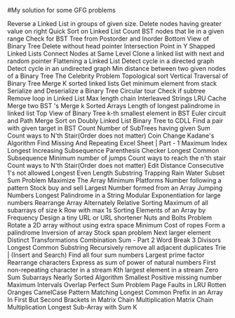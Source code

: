 #My solution for some GFG problems

Reverse a Linked List in groups of given size.
Delete nodes having greater value on right
Quick Sort on Linked List
Count BST nodes that lie in a given range
Check for BST
Tree from Postorder and Inorder
Bottom View of Binary Tree
Delete without head pointer
Intersection Point in Y Shapped Linked Lists
Connect Nodes at Same Level
Clone a linked list with next and random pointer
Flattening a Linked List
Detect cycle in a directed graph
Detect cycle in an undirected graph
Min distance between two given nodes of a Binary Tree
The Celebrity Problem
Topological sort
Vertical Traversal of Binary Tree
Merge K sorted linked lists
Get minimum element from stack
Serialize and Deserialize a Binary Tree
Circular tour
Check if subtree
Remove loop in Linked List
Max length chain
Interleaved Strings
LRU Cache
Merge two BST 's
Merge k Sorted Arrays
Length of longest palindrome in linked list
Top View of Binary Tree
k-th smallest element in BST
Euler circuit and Path
Merge Sort on Doubly Linked List
Binary Tree to CDLL
Find a pair with given target in BST
Count Number of SubTrees having given Sum
Count ways to N'th Stair(Order does not matter)
Coin Change
Kadane's Algorithm
Find Missing And Repeating
Excel Sheet | Part - 1
Maximum Index
Longest Increasing Subsequence
Parenthesis Checker
Longest Common Subsequence
Minimum number of jumps
Count ways to reach the n'th stair
Count ways to N'th Stair(Order does not matter)
Edit Distance
Consecutive 1's not allowed
Longest Even Length Substring
Trapping Rain Water
Subset Sum Problem
Maximize The Array
Minimum Platforms
Number following a pattern
Stock buy and sell
Largest Number formed from an Array
Jumping Numbers
Longest Palindrome in a String
Modular Exponentiation for large numbers
Rearrange Array Alternately
Relative Sorting
Maximum of all subarrays of size k
Row with max 1s
Sorting Elements of an Array by Frequency
Design a tiny URL or URL shortener
Nuts and Bolts Problem
Rotate a 2D array without using extra space
Minimum Cost of ropes
Form a palindrome
Inversion of array
Stock span problem
Next larger element
Distinct Transformations
Combination Sum - Part 2
Word Break
3 Divisors
Longest Common Substring
Recursively remove all adjacent duplicates
Trie | (Insert and Search)
Find all four sum numbers
Largest prime factor
Rearrange characters
Express as sum of power of natural numbers
First non-repeating character in a stream
Kth largest element in a stream
Zero Sum Subarrays
Nearly Sorted Algorithm
Smallest Positive missing number
Maximum Intervals Overlap
Perfect Sum Problem
Page Faults in LRU
Rotten Oranges
CamelCase Pattern Matching
Longest Common Prefix in an Array
In First But Second
Brackets in Matrix Chain Multiplication
Matrix Chain Multiplication
Longest Sub-Array with Sum K
